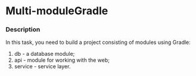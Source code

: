 # Multi-moduleGradle
### Description
In this task, you need to build a project consisting of modules using Gradle:
1. db - a database module;
2. api - module for working with the web;
3. service - service layer.
